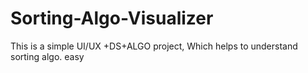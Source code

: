 # Sorting-Algo-Visualizer
This is a simple UI/UX +DS+ALGO project, Which helps to understand sorting algo. easy
